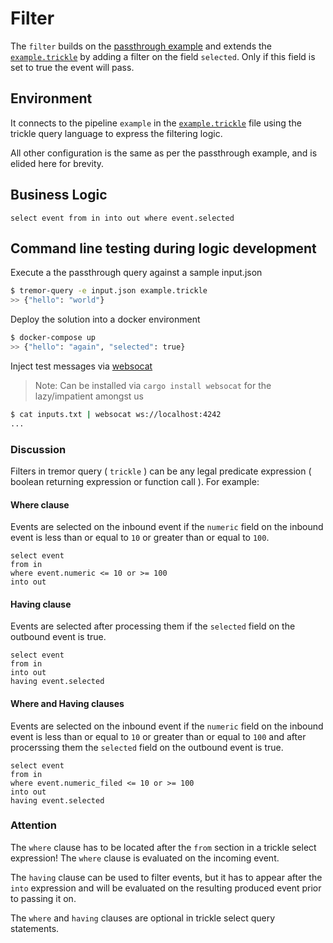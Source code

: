 # Filter

The `filter` builds on the [passthrough example](../00_passthrough/README.md) and extends the [`example.trickle`](etc/tremor/config/example.trickle) by adding a filter
on the field `selected`. Only if this field is set to true the event will pass.

## Environment

It connects to the pipeline `example` in the [`example.trickle`](etc/tremor/config/example.trickle) file using the trickle query language to express the filtering logic.

All other configuration is the same as per the passthrough example, and is elided here for brevity.

## Business Logic

```trickle
select event from in into out where event.selected
```

## Command line testing during logic development

Execute a the passthrough query against a sample input.json

```bash
$ tremor-query -e input.json example.trickle
>> {"hello": "world"}
```

Deploy the solution into a docker environment

```bash
$ docker-compose up
>> {"hello": "again", "selected": true}
```

Inject test messages via [websocat](https://github.com/vi/websocat)

> Note: Can be installed via `cargo install websocat` for the lazy/impatient amongst us

```bash
$ cat inputs.txt | websocat ws://localhost:4242
...
```

### Discussion

Filters in tremor query ( `trickle` ) can be any legal predicate expression ( boolean returning
expression or function call ). For example:

#### Where clause

Events are selected on the inbound event if the `numeric` field on the inbound event is less than or equal to `10` or
greater than or equal to `100`.

```trickle
select event
from in
where event.numeric <= 10 or >= 100
into out
```

#### Having clause

Events are selected after processing them if the `selected` field on the outbound event is true.

```trickle
select event
from in
into out
having event.selected
```

#### Where and Having clauses

Events are selected on the inbound event if the `numeric` field on the inbound event is less than or equal to `10` or
greater than or equal to `100` and after procerssing them the `selected` field on the outbound event is true.

```trickle
select event
from in
where event.numeric_filed <= 10 or >= 100
into out
having event.selected
```

### Attention

The `where` clause has to be located after the `from` section in a trickle select expression! The `where` clause is evaluated on the incoming event.

The `having` clause can be used to filter events, but it has to appear after the `into` expression and will be evaluated on the resulting produced event prior to passing it on.

The `where` and `having` clauses are optional in trickle select query statements.

